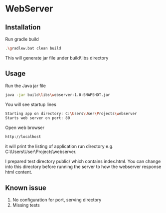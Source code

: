 # WebServer

## Installation

Run gradle build

```bash
.\gradlew.bat clean build
```

This will generate jar file under build\libs directory

## Usage

Run the Java jar file

```bash
java -jar build\libs\webserver-1.0-SNAPSHOT.jar
```
You will see startup lines

```bash
Starting app on directory: C:\Users\User\Projects\webserver
Starts web server on port: 80
```

Open web browser

```bash
http://localhost
```

it will print the listing of application run directory e.g. C:\Users\User\Projects\webserver.

I prepared test directory public/ which contains index.html. You can change into this directory before running the server to how the webserver response html content.

## Known issue

1. No configuration for port, serving directory
2. Missing tests
